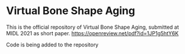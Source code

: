 # Virtual Bone Shape Aging
This is the official repository of Virtual Bone Shape Aging, submitted at MIDL 2021 as short paper.
https://openreview.net/pdf?id=1JP1g5htY6K

Code is being added to the repository
